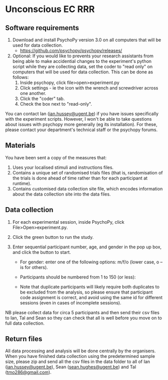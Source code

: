 # Unconscious EC RRR

## Software requirements

1. Download and install PsychoPy version 3.0 on all computers that will be used for data collection.
   - https://github.com/psychopy/psychopy/releases/
2. Optional: If you would like to prevents your research assistants from being able to make accidential changes to the experiment's python script while they are collecting data, set the coder to "read only" on computers that will be used for data collection. This can be done as follows:
   1.  Inside psychopy, click file>open>experiment.py
   2.  Click settings - ie the icon with the wrench and screwdriver across one another.
   3.  Click the "coder" tab.
   4.  Check the box next to "read-only".

You can contact Ian (ian.hussey@ugent.be) if you have issues specifically with the experiment scripts. However, I won't be able to take questions about issues with psychopy more generally (eg its installation). For these, please contact your department's technical staff or the psychopy forums.

## Materials

You have been sent a copy of the measures that:

1. Uses your localised stimuli and instructions files.
2. Contains a unique set of randomised trials files (that is, randomisation of the trials is done ahead of time rather than for each participant at runtime).
3. Contains customised data collection site file, which encodes information about the data collection site into the data files.

## Data collection

1. For each experimental session, inside PsychoPy, click File>Open>experiment.py. 

2. Click the green button to run the study.

3. Enter sequential participant number, age, and gender in the pop up box, and click the button to start.

   - For gender: enter one of the following options: m/f/o (lower case, o –is for others).
   - Participants should be numbered from 1 to 150 (or less):

   - Note that duplicate participants will likely require both duplicates to be excluded from the analysis, so please ensure that participant code assignment is correct, and avoid using the same id for different sessions (even in cases of incomplete sessions).

NB please collect data for circa 5 participants and then send their csv files to Ian, Tal and Sean so they can check that all is well before you move on to full data collection. 

## Return files

All data processing and analysis will be done centrally by the organisers. When you have finished data collection using the predetermined sample size, please zip and send all the csv files in the data folder to all of Ian (ian.hussey@ugent.be), Sean (sean.hughes@ugent.be) and Tal (tmo286@gmail.com).